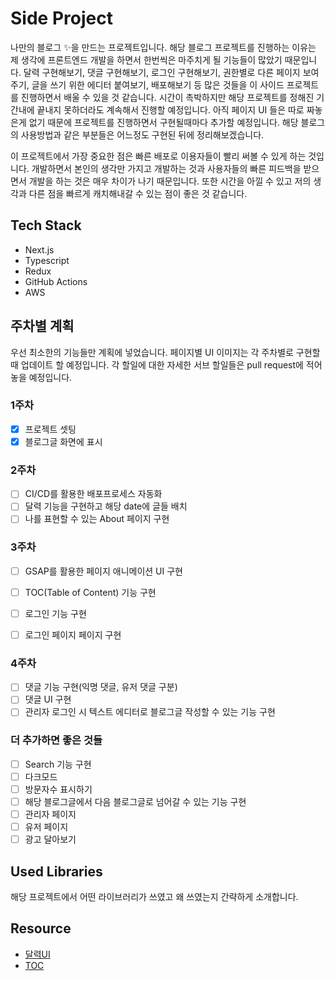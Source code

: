 # Side Project

나만의 블로그 ✨을 만드는 프로젝트입니다. 해당 블로그 프로젝트를 진행하는 이유는 제 생각에 프론트엔드 개발을 하면서 한번씩은 마주치게 될 기능들이 많았기 때문입니다. 달력 구현해보기, 댓글 구현해보기, 로그인 구현해보기, 권한별로 다른 페이지 보여주기, 글을 쓰기 위한 에디터 붙여보기, 배포해보기 등 많은 것들을 이 사이드 프로젝트를 진행하면서 배울 수 있을 것 같습니다. 시간이 촉박하지만 해당 프로젝트를 정해진 기간내에 끝내지 못하더라도 계속해서 진행할 예정입니다. 아직 페이지 UI 들은 따로 짜놓은게 없기 때문에 프로젝트를 진행하면서 구현될때마다 추가할 예정입니다. 해당 블로그의 사용방법과 같은 부분들은 어느정도 구현된 뒤에 정리해보겠습니다.

이 프로젝트에서 가장 중요한 점은 빠른 배포로 이용자들이 빨리 써볼 수 있게 하는 것입니다. 개발하면서 본인의 생각만 가지고 개발하는 것과 사용자들의 빠른 피드백을 받으면서 개발을 하는 것은 매우 차이가 나기 때문입니다. 또한 시간을 아낄 수 있고 저의 생각과 다른 점을 빠르게 캐치해내갈 수 있는 점이 좋은 것 같습니다.


## Tech Stack

- Next.js
- Typescript
- Redux
- GitHub Actions
- AWS

## 주차별 계획

우선 최소한의 기능들만 계획에 넣었습니다.
페이지별 UI 이미지는 각 주차별로 구현할 때 업데이트 할 예정입니다.
각 할일에 대한 자세한 서브 할일들은 pull request에 적어놓을 예정입니다.

### 1주차

- [x] 프로젝트 셋팅
- [x] 블로그글 화면에 표시

### 2주차

- [ ] CI/CD를 활용한 배포프로세스 자동화
- [ ] 달력 기능을 구현하고 해당 date에 글들 배치
- [ ] 나를 표현할 수 있는 About 페이지 구현

### 3주차

- [ ] GSAP를 활용한 페이지 애니메이션 UI 구현
- [ ] TOC(Table of Content) 기능 구현
- [ ] 로그인 기능 구현
- [ ] 로그인 페이지 페이지 구현


### 4주차

- [ ] 댓글 기능 구현(익명 댓글, 유저 댓글 구분)
- [ ] 댓글 UI 구현
- [ ] 관리자 로그인 시 텍스트 에디터로 블로그글 작성할 수 있는 기능 구현

### 더 추가하면 좋은 것들

- [ ] Search 기능 구현
- [ ] 다크모드
- [ ] 방문자수 표시하기
- [ ] 해당 블로그글에서 다음 블로그글로 넘어갈 수 있는 기능 구현
- [ ] 관리자 페이지
- [ ] 유저 페이지
- [ ] 광고 달아보기

## Used Libraries

해당 프로젝트에서 어떤 라이브러리가 쓰였고 왜 쓰였는지 간략하게 소개합니다.

## Resource
- [달력UI](https://dribbble.com/shots/7033826-Developer-s-blog)
- [TOC](https://heropy.blog/2019/11/30/resize-observer/)





